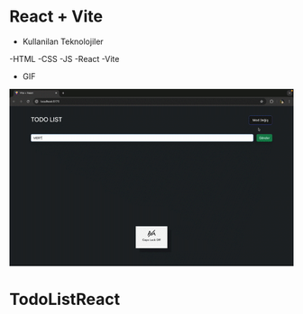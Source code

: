 # React + Vite


- Kullanilan Teknolojiler

-HTML
-CSS
-JS
-React
-Vite

 - GIF

 <img src="todolist.gif">

# TodoListReact
